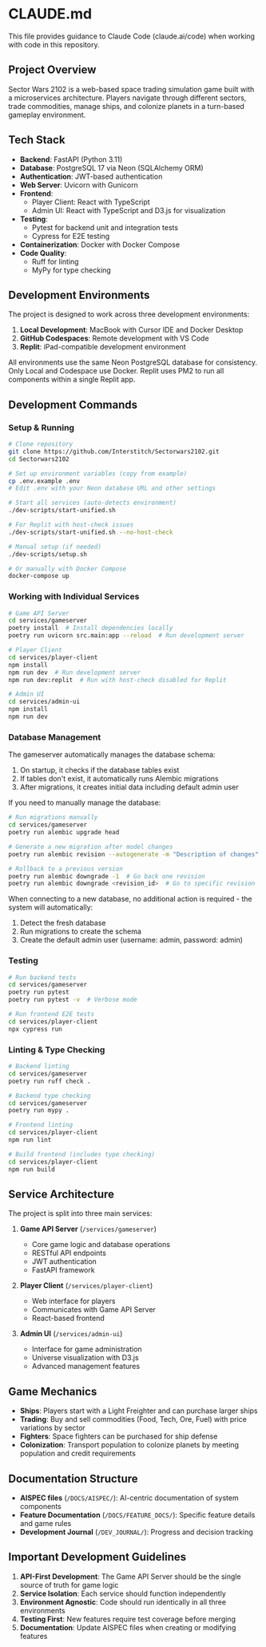 # CLAUDE.md

This file provides guidance to Claude Code (claude.ai/code) when working with code in this repository.

## Project Overview

Sector Wars 2102 is a web-based space trading simulation game built with a microservices architecture. Players navigate through different sectors, trade commodities, manage ships, and colonize planets in a turn-based gameplay environment.

## Tech Stack

- **Backend**: FastAPI (Python 3.11)
- **Database**: PostgreSQL 17 via Neon (SQLAlchemy ORM)
- **Authentication**: JWT-based authentication
- **Web Server**: Uvicorn with Gunicorn
- **Frontend**: 
  - Player Client: React with TypeScript
  - Admin UI: React with TypeScript and D3.js for visualization
- **Testing**: 
  - Pytest for backend unit and integration tests
  - Cypress for E2E testing
- **Containerization**: Docker with Docker Compose
- **Code Quality**: 
  - Ruff for linting
  - MyPy for type checking

## Development Environments

The project is designed to work across three development environments:
1. **Local Development**: MacBook with Cursor IDE and Docker Desktop
2. **GitHub Codespaces**: Remote development with VS Code
3. **Replit**: iPad-compatible development environment

All environments use the same Neon PostgreSQL database for consistency. Only Local and Codespace use Docker. Replit uses PM2 to run all components within a single Replit app.

## Development Commands

### Setup & Running

```bash
# Clone repository
git clone https://github.com/Interstitch/Sectorwars2102.git
cd Sectorwars2102

# Set up environment variables (copy from example)
cp .env.example .env
# Edit .env with your Neon database URL and other settings

# Start all services (auto-detects environment)
./dev-scripts/start-unified.sh

# For Replit with host-check issues
./dev-scripts/start-unified.sh --no-host-check

# Manual setup (if needed)
./dev-scripts/setup.sh

# Or manually with Docker Compose
docker-compose up
```

### Working with Individual Services

```bash
# Game API Server
cd services/gameserver
poetry install  # Install dependencies locally
poetry run uvicorn src.main:app --reload  # Run development server

# Player Client
cd services/player-client
npm install
npm run dev  # Run development server
npm run dev:replit  # Run with host-check disabled for Replit

# Admin UI
cd services/admin-ui
npm install
npm run dev
```

### Database Management

The gameserver automatically manages the database schema:

1. On startup, it checks if the database tables exist
2. If tables don't exist, it automatically runs Alembic migrations
3. After migrations, it creates initial data including default admin user

If you need to manually manage the database:

```bash
# Run migrations manually
cd services/gameserver
poetry run alembic upgrade head

# Generate a new migration after model changes
poetry run alembic revision --autogenerate -m "Description of changes"

# Rollback to a previous version
poetry run alembic downgrade -1  # Go back one revision
poetry run alembic downgrade <revision_id>  # Go to specific revision
```

When connecting to a new database, no additional action is required - the system will automatically:
1. Detect the fresh database
2. Run migrations to create the schema
3. Create the default admin user (username: admin, password: admin)

### Testing

```bash
# Run backend tests
cd services/gameserver
poetry run pytest
poetry run pytest -v  # Verbose mode

# Run frontend E2E tests
cd services/player-client
npx cypress run
```

### Linting & Type Checking

```bash
# Backend linting
cd services/gameserver
poetry run ruff check .

# Backend type checking
cd services/gameserver
poetry run mypy .

# Frontend linting
cd services/player-client
npm run lint

# Build frontend (includes type checking)
cd services/player-client
npm run build
```

## Service Architecture

The project is split into three main services:

1. **Game API Server** (`/services/gameserver`)
   - Core game logic and database operations
   - RESTful API endpoints
   - JWT authentication
   - FastAPI framework

2. **Player Client** (`/services/player-client`)
   - Web interface for players
   - Communicates with Game API Server
   - React-based frontend

3. **Admin UI** (`/services/admin-ui`)
   - Interface for game administration
   - Universe visualization with D3.js
   - Advanced management features

## Game Mechanics

- **Ships**: Players start with a Light Freighter and can purchase larger ships
- **Trading**: Buy and sell commodities (Food, Tech, Ore, Fuel) with price variations by sector
- **Fighters**: Space fighters can be purchased for ship defense
- **Colonization**: Transport population to colonize planets by meeting population and credit requirements

## Documentation Structure

- **AISPEC files** (`/DOCS/AISPEC/`): AI-centric documentation of system components
- **Feature Documentation** (`/DOCS/FEATURE_DOCS/`): Specific feature details and game rules
- **Development Journal** (`/DEV_JOURNAL/`): Progress and decision tracking

## Important Development Guidelines

1. **API-First Development**: The Game API Server should be the single source of truth for game logic
2. **Service Isolation**: Each service should function independently
3. **Environment Agnostic**: Code should run identically in all three environments
4. **Testing First**: New features require test coverage before merging
5. **Documentation**: Update AISPEC files when creating or modifying features